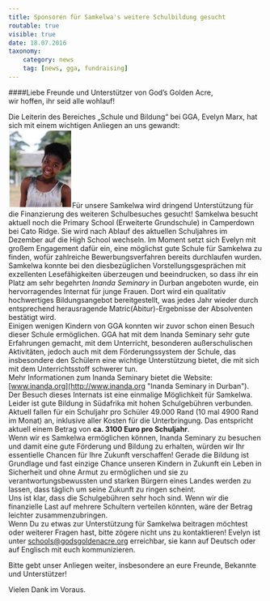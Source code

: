 ```yaml
---
title: Sponsoren für Samkelwa's weitere Schulbildung gesucht
routable: true
visible: true
date: 18.07.2016
taxonomy:
    category: news
    tag: [news, gga, fundraising]
---
```


####Liebe Freunde und Unterstützer von God’s Golden Acre,   
wir hoffen, ihr seid alle wohlauf!   

Die Leiterin des Bereiches „Schule und Bildung“ bei GGA, Evelyn Marx, hat sich mit einem wichtigen Anliegen an uns gewandt:   
![Samkelwa](../../images/samkelwa.png)Für unsere Samkelwa wird dringend Unterstützung für die Finanzierung des weiteren Schulbesuches gesucht!
Samkelwa besucht aktuell noch die Primary School (Erweiterte Grundschule) in Camperdown bei Cato Ridge. Sie wird nach Ablauf des aktuellen Schuljahres im Dezember auf die High School wechseln. Im Moment setzt sich Evelyn mit großem Engagement dafür ein, eine möglichst gute Schule für Samkelwa zu finden, wofür zahlreiche Bewerbungsverfahren bereits durchlaufen wurden.   
Samkelwa konnte bei den diesbezüglichen Vorstellungsgesprächen mit exzellenten Lesefähigkeiten überzeugen und beeindrucken, so dass ihr ein Platz am sehr begehrten _Inanda Seminary_ in Durban angeboten wurde, ein hervorragendes Internat für junge Frauen. Dort wird ein qualitativ hochwertiges Bildungsangebot bereitgestellt, was jedes Jahr wieder durch entsprechend herausragende Matric(Abitur)-Ergebnisse der Absolventen bestätigt wird.   
Einigen wenigen Kindern von GGA konnten wir zuvor schon einen Besuch dieser Schule ermöglichen. GGA hat mit dem Inanda Seminary sehr gute Erfahrungen gemacht, mit dem Unterricht, besonderen außerschulischen Aktivitäten, jedoch auch mit dem Förderungssystem der Schule, das insbesondere den Schülern eine wichtige Unterstützung bietet, die mit sich mit dem Unterrichtsstoff schwerer tun.   
Mehr Informationen zum Inanda Seminary bietet die Website: [www.inanda.org](http://www.inanda.org "Inanda Seminary in Durban").   
Der Besuch dieses Internats ist eine einmalige Möglichkeit für Samkelwa. Leider ist gute Bildung in Südafrika mit hohen Schulgebühren verbunden. Aktuell fallen für ein Schuljahr pro Schüler 49.000 Rand (10 mal 4900 Rand im Monat) an, inklusive aller Kosten für die Unterbringung. Das entspricht aktuell einem Betrag von **ca. 3100 Euro pro Schuljahr**.   
Wenn wir es Samkelwa ermöglichen können, Inanda Seminary zu besuchen und damit eine gute Förderung und Bildung zu erhalten, würden wir Ihr essentielle Chancen für Ihre Zukunft verschaffen! Gerade die Bildung ist Grundlage und fast einzige Chance unseren Kindern in Zukunft ein Leben in Sicherheit und ohne Armut zu ermöglichen und sie zu verantwortungsbewussten und starken Bürgern eines Landes werden zu lassen, dass täglich um seine Zukunft zu ringen scheint.   
Uns ist klar, dass die Schulgebühren sehr hoch sind. Wenn wir die finanzielle Last auf mehrere Schultern verteilen könnten, wäre der Betrag leichter zusammenzubringen.   
Wenn Du zu etwas zur Unterstützung für Samkelwa beitragen möchtest oder weiterer Fragen hast, bitte zögere nicht uns zu kontaktieren! Evelyn ist unter schools@godsgoldenacre.org erreichbar, sie kann auf Deutsch oder auf Englisch mit euch kommunizieren.    

Bitte gebt unser Anliegen weiter, insbesondere an eure Freunde, Bekannte und Unterstützer!   

Vielen Dank im Voraus.
